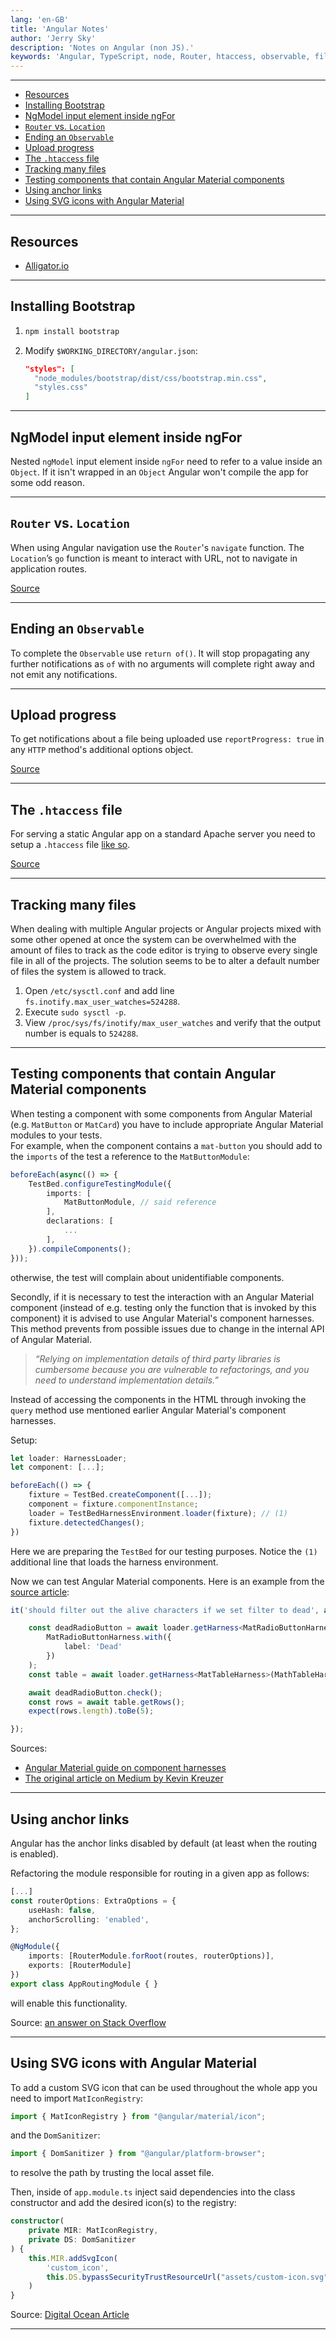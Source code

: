 ```yaml
---
lang: 'en-GB'
title: 'Angular Notes'
author: 'Jerry Sky'
description: 'Notes on Angular (non JS).'
keywords: 'Angular, TypeScript, node, Router, htaccess, observable, file, model, app, program, npm'
---
```


---

- [Resources](#resources)
- [Installing Bootstrap](#installing-bootstrap)
- [NgModel input element inside ngFor](#ngmodel-input-element-inside-ngfor)
- [`Router` vs. `Location`](#router-vs-location)
- [Ending an `Observable`](#ending-an-observable)
- [Upload progress](#upload-progress)
- [The `.htaccess` file](#the-htaccess-file)
- [Tracking many files](#tracking-many-files)
- [Testing components that contain Angular Material components](#testing-components-that-contain-angular-material-components)
- [Using anchor links](#using-anchor-links)
- [Using SVG icons with Angular Material](#using-svg-icons-with-angular-material)

---

## Resources

- [Alligator.io](https://alligator.io/angular/)

---

## Installing Bootstrap

1. ```bash
   npm install bootstrap
   ```

2. Modify `$WORKING_DIRECTORY/angular.json`:

   ```json
   "styles": [
     "node_modules/bootstrap/dist/css/bootstrap.min.css",
     "styles.css"
   ]
   ```

---

## NgModel input element inside ngFor

Nested `ngModel` input element inside `ngFor` need to refer to a value inside an `Object`.
If it isn't wrapped in an `Object` Angular won't compile the app for some odd reason.

---

## `Router` vs. `Location`

When using Angular navigation use the `Router`'s `navigate` function.
The `Location`’s `go` function is meant to interact with URL, not to navigate in application routes.

[Source](https://stackoverflow.com/a/42858854/4249875)

---

## Ending an `Observable`

To complete the `Observable` use `return of()`.
It will stop propagating any further notifications as `of` with no
arguments will complete right away and not emit any notifications.

---

## Upload progress

To get notifications about a file being uploaded use `reportProgress: true` in any `HTTP` method's additional options object.

[Source](https://stackoverflow.com/a/54899930/4249875)

---

## The `.htaccess` file

For serving a static Angular app on a standard Apache server
you need to setup a `.htaccess` file [like so](general.md#corb--cors).

[Source](https://stackoverflow.com/a/22740184/4249875)

---

## Tracking many files

When dealing with multiple Angular projects or Angular projects mixed with some other opened at once the system can be overwhelmed with the amount of files to track as the code editor is trying to observe every single file in all of the projects. The solution seems to be to alter a default number of files the system is allowed to track.

<!-- spell-checker: disable-next-line -->
1. Open `/etc/sysctl.conf` and add line `fs.inotify.max_user_watches=524288`.
    <!-- spell-checker: disable-next-line -->
2. Execute `sudo sysctl -p`.
    <!-- spell-checker: disable-next-line -->
3. View `/proc/sys/fs/inotify/max_user_watches` and verify that the output number is equals to `524288`.

---

## Testing components that contain Angular Material components

[ng-material-harnesses]: https://medium.com/@kevinkreuzer/test-your-components-using-angular-materials-component-harnesses-f9c1deebdf5d

When testing a component with some components from Angular Material
(e.g. `MatButton` or `MatCard`) you have to include appropriate
Angular Material modules to your tests.\
For example, when the component contains a `mat-button` you should add
to the `imports` of the test a reference to the `MatButtonModule`:

```ts
beforeEach(async(() => {
    TestBed.configureTestingModule({
        imports: [
            MatButtonModule, // said reference
        ],
        declarations: [
            ...
        ],
    }).compileComponents();
}));
```

otherwise, the test will complain about unidentifiable components.

Secondly, if it is necessary to test the interaction with
an Angular Material component (instead of e.g. testing only the function
that is invoked by this component) it is advised to use Angular Material's component harnesses.
This method prevents from possible issues due to change in the internal API of Angular Material.

> *“Relying on implementation details of third party libraries*
> *is cumbersome because you are vulnerable to refactorings,*
> *and you need to understand implementation details.”*

Instead of accessing the components in the HTML through invoking
the `query` method use mentioned earlier Angular Material's component harnesses.

Setup:

```ts
let loader: HarnessLoader;
let component: [...];

beforeEach(() => {
    fixture = TestBed.createComponent([...]);
    component = fixture.componentInstance;
    loader = TestBedHarnessEnvironment.loader(fixture); // (1)
    fixture.detectedChanges();
})
```

Here we are preparing the `TestBed` for our testing purposes.
Notice the `(1)` additional line that loads the harness environment.

Now we can test Angular Material components. Here is an example from the [source article][ng-material-harnesses]:

```ts
it('should filter out the alive characters if we set filter to dead', async () => {

    const deadRadioButton = await loader.getHarness<MatRadioButtonHarness>(
        MatRadioButtonHarness.with({
            label: 'Dead'
        })
    );
    const table = await loader.getHarness<MatTableHarness>(MathTableHarness);

    await deadRadioButton.check();
    const rows = await table.getRows();
    expect(rows.length).toBe(5);

});
```

Sources:

- [Angular Material guide on component harnesses](https://material.angular.io/guide/using-component-harnesses)
- [The original article on Medium by Kevin Kreuzer][ng-material-harnesses]

---

## Using anchor links

Angular has the anchor links disabled by default (at least when the routing is enabled).

Refactoring the module responsible for routing in a given app as follows:

```ts
[...]
const routerOptions: ExtraOptions = {
    useHash: false,
    anchorScrolling: 'enabled',
};

@NgModule({
    imports: [RouterModule.forRoot(routes, routerOptions)],
    exports: [RouterModule]
})
export class AppRoutingModule { }
```

will enable this functionality.

Source: [an answer on Stack Overflow](https://stackoverflow.com/a/52724769/4249875)

---

## Using SVG icons with Angular Material

To add a custom SVG icon that can be used throughout the whole app you need to import `MatIconRegistry`:

```ts
import { MatIconRegistry } from "@angular/material/icon";
```

and the `DomSanitizer`:

```ts
import { DomSanitizer } from "@angular/platform-browser";
```

to resolve the path by trusting the local asset file.

Then, inside of `app.module.ts` inject said dependencies into
the class constructor and add the desired icon(s) to the registry:

```ts
constructor(
    private MIR: MatIconRegistry,
    private DS: DomSanitizer
) {
    this.MIR.addSvgIcon(
        'custom_icon',
        this.DS.bypassSecurityTrustResourceUrl("assets/custom-icon.svg")
    )
}
```

Source: [Digital Ocean Article](https://www.digitalocean.com/community/tutorials/angular-custom-svg-icons-angular-material)

---
